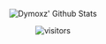 <p align='center'>
  <img align="center" src="https://github-readme-stats.vercel.app/api?username=Dymoxz&show_icons=true&count_private=true&title_color=fff&icon_color=79ff97&text_color=efefef&bg_color=24292e" alt="Dymoxz' Github Stats">
</p>
<p align="center">
    <img align="center" alt="visitors" src="https://badges.pufler.dev/visits/Dymoxz/Dymoxz?style=for-the-badge" />

</p>
